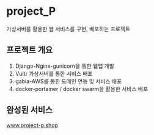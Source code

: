 # project_P
가상서버를 활용한 웹 서비스를 구현, 배포하는 프로젝트

## 프로젝트 개요
1. Django-Nginx-gunicorn을 통한 웹앱 개발
2. Vultr 가상서버를 통한 서비스 배포
3. gabia-AWS를 통한 도메인 연동 및 서비스 배포
4. docker-portainer / docker swarm을 활용한 서비스 배포

## 완성된 서비스
www.project-p.shop